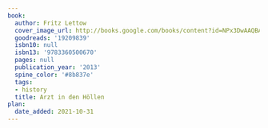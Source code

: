 ```yaml
---
book:
  author: Fritz Lettow
  cover_image_url: http://books.google.com/books/content?id=NPx3DwAAQBAJ&printsec=frontcover&img=1&zoom=1&edge=curl&source=gbs_api
  goodreads: '19209839'
  isbn10: null
  isbn13: '9783360500670'
  pages: null
  publication_year: '2013'
  spine_color: '#8b837e'
  tags:
  - history
  title: Arzt in den Höllen
plan:
  date_added: 2021-10-31
---
```

